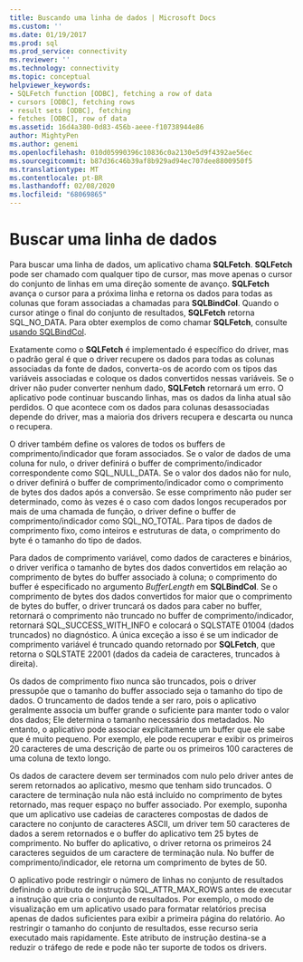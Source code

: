 ```yaml
---
title: Buscando uma linha de dados | Microsoft Docs
ms.custom: ''
ms.date: 01/19/2017
ms.prod: sql
ms.prod_service: connectivity
ms.reviewer: ''
ms.technology: connectivity
ms.topic: conceptual
helpviewer_keywords:
- SQLFetch function [ODBC], fetching a row of data
- cursors [ODBC], fetching rows
- result sets [ODBC], fetching
- fetches [ODBC], row of data
ms.assetid: 16d4a380-0d83-456b-aeee-f10738944e86
author: MightyPen
ms.author: genemi
ms.openlocfilehash: 010d05990396c10836c0a2130e5d9f4392ae56ec
ms.sourcegitcommit: b87d36c46b39af8b929ad94ec707dee8800950f5
ms.translationtype: MT
ms.contentlocale: pt-BR
ms.lasthandoff: 02/08/2020
ms.locfileid: "68069865"
---
```

# <a name="fetching-a-row-of-data"></a>Buscar uma linha de dados
Para buscar uma linha de dados, um aplicativo chama **SQLFetch**. **SQLFetch** pode ser chamado com qualquer tipo de cursor, mas move apenas o cursor do conjunto de linhas em uma direção somente de avanço. **SQLFetch** avança o cursor para a próxima linha e retorna os dados para todas as colunas que foram associadas a chamadas para **SQLBindCol**. Quando o cursor atinge o final do conjunto de resultados, **SQLFetch** retorna SQL_NO_DATA. Para obter exemplos de como chamar **SQLFetch**, consulte [usando SQLBindCol](../../../odbc/reference/develop-app/using-sqlbindcol.md).  
  
 Exatamente como o **SQLFetch** é implementado é específico do driver, mas o padrão geral é que o driver recupere os dados para todas as colunas associadas da fonte de dados, converta-os de acordo com os tipos das variáveis associadas e coloque os dados convertidos nessas variáveis. Se o driver não puder converter nenhum dado, **SQLFetch** retornará um erro. O aplicativo pode continuar buscando linhas, mas os dados da linha atual são perdidos. O que acontece com os dados para colunas desassociadas depende do driver, mas a maioria dos drivers recupera e descarta ou nunca o recupera.  
  
 O driver também define os valores de todos os buffers de comprimento/indicador que foram associados. Se o valor de dados de uma coluna for nulo, o driver definirá o buffer de comprimento/indicador correspondente como SQL_NULL_DATA. Se o valor dos dados não for nulo, o driver definirá o buffer de comprimento/indicador como o comprimento de bytes dos dados após a conversão. Se esse comprimento não puder ser determinado, como às vezes é o caso com dados longos recuperados por mais de uma chamada de função, o driver define o buffer de comprimento/indicador como SQL_NO_TOTAL. Para tipos de dados de comprimento fixo, como inteiros e estruturas de data, o comprimento do byte é o tamanho do tipo de dados.  
  
 Para dados de comprimento variável, como dados de caracteres e binários, o driver verifica o tamanho de bytes dos dados convertidos em relação ao comprimento de bytes do buffer associado à coluna; o comprimento do buffer é especificado no argumento *BufferLength* em **SQLBindCol**. Se o comprimento de bytes dos dados convertidos for maior que o comprimento de bytes do buffer, o driver truncará os dados para caber no buffer, retornará o comprimento não truncado no buffer de comprimento/indicador, retornará SQL_SUCCESS_WITH_INFO e colocará o SQLSTATE 01004 (dados truncados) no diagnóstico. A única exceção a isso é se um indicador de comprimento variável é truncado quando retornado por **SQLFetch**, que retorna o SQLSTATE 22001 (dados da cadeia de caracteres, truncados à direita).  
  
 Os dados de comprimento fixo nunca são truncados, pois o driver pressupõe que o tamanho do buffer associado seja o tamanho do tipo de dados. O truncamento de dados tende a ser raro, pois o aplicativo geralmente associa um buffer grande o suficiente para manter todo o valor dos dados; Ele determina o tamanho necessário dos metadados. No entanto, o aplicativo pode associar explicitamente um buffer que ele sabe que é muito pequeno. Por exemplo, ele pode recuperar e exibir os primeiros 20 caracteres de uma descrição de parte ou os primeiros 100 caracteres de uma coluna de texto longo.  
  
 Os dados de caractere devem ser terminados com nulo pelo driver antes de serem retornados ao aplicativo, mesmo que tenham sido truncados. O caractere de terminação nula não está incluído no comprimento de bytes retornado, mas requer espaço no buffer associado. Por exemplo, suponha que um aplicativo use cadeias de caracteres compostas de dados de caractere no conjunto de caracteres ASCII, um driver tem 50 caracteres de dados a serem retornados e o buffer do aplicativo tem 25 bytes de comprimento. No buffer do aplicativo, o driver retorna os primeiros 24 caracteres seguidos de um caractere de terminação nula. No buffer de comprimento/indicador, ele retorna um comprimento de bytes de 50.  
  
 O aplicativo pode restringir o número de linhas no conjunto de resultados definindo o atributo de instrução SQL_ATTR_MAX_ROWS antes de executar a instrução que cria o conjunto de resultados. Por exemplo, o modo de visualização em um aplicativo usado para formatar relatórios precisa apenas de dados suficientes para exibir a primeira página do relatório. Ao restringir o tamanho do conjunto de resultados, esse recurso seria executado mais rapidamente. Este atributo de instrução destina-se a reduzir o tráfego de rede e pode não ter suporte de todos os drivers.
